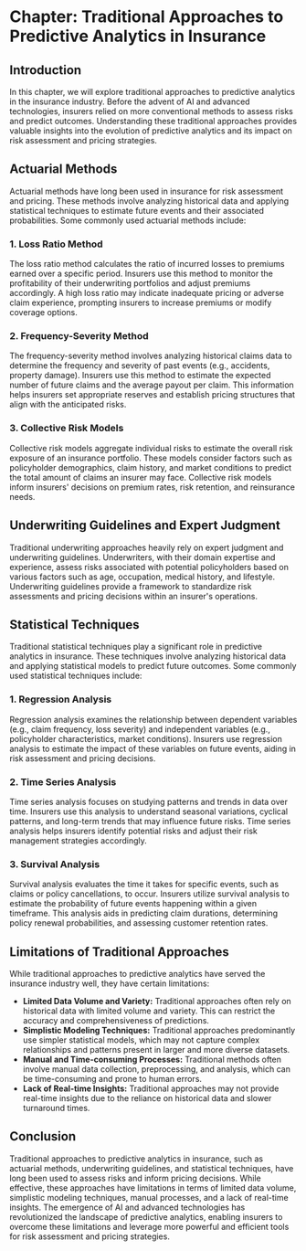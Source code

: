 Chapter: Traditional Approaches to Predictive Analytics in Insurance
====================================================================

Introduction
------------

In this chapter, we will explore traditional approaches to predictive analytics in the insurance industry. Before the advent of AI and advanced technologies, insurers relied on more conventional methods to assess risks and predict outcomes. Understanding these traditional approaches provides valuable insights into the evolution of predictive analytics and its impact on risk assessment and pricing strategies.

Actuarial Methods
-----------------

Actuarial methods have long been used in insurance for risk assessment and pricing. These methods involve analyzing historical data and applying statistical techniques to estimate future events and their associated probabilities. Some commonly used actuarial methods include:

### 1. Loss Ratio Method

The loss ratio method calculates the ratio of incurred losses to premiums earned over a specific period. Insurers use this method to monitor the profitability of their underwriting portfolios and adjust premiums accordingly. A high loss ratio may indicate inadequate pricing or adverse claim experience, prompting insurers to increase premiums or modify coverage options.

### 2. Frequency-Severity Method

The frequency-severity method involves analyzing historical claims data to determine the frequency and severity of past events (e.g., accidents, property damage). Insurers use this method to estimate the expected number of future claims and the average payout per claim. This information helps insurers set appropriate reserves and establish pricing structures that align with the anticipated risks.

### 3. Collective Risk Models

Collective risk models aggregate individual risks to estimate the overall risk exposure of an insurance portfolio. These models consider factors such as policyholder demographics, claim history, and market conditions to predict the total amount of claims an insurer may face. Collective risk models inform insurers' decisions on premium rates, risk retention, and reinsurance needs.

Underwriting Guidelines and Expert Judgment
-------------------------------------------

Traditional underwriting approaches heavily rely on expert judgment and underwriting guidelines. Underwriters, with their domain expertise and experience, assess risks associated with potential policyholders based on various factors such as age, occupation, medical history, and lifestyle. Underwriting guidelines provide a framework to standardize risk assessments and pricing decisions within an insurer's operations.

Statistical Techniques
----------------------

Traditional statistical techniques play a significant role in predictive analytics in insurance. These techniques involve analyzing historical data and applying statistical models to predict future outcomes. Some commonly used statistical techniques include:

### 1. Regression Analysis

Regression analysis examines the relationship between dependent variables (e.g., claim frequency, loss severity) and independent variables (e.g., policyholder characteristics, market conditions). Insurers use regression analysis to estimate the impact of these variables on future events, aiding in risk assessment and pricing decisions.

### 2. Time Series Analysis

Time series analysis focuses on studying patterns and trends in data over time. Insurers use this analysis to understand seasonal variations, cyclical patterns, and long-term trends that may influence future risks. Time series analysis helps insurers identify potential risks and adjust their risk management strategies accordingly.

### 3. Survival Analysis

Survival analysis evaluates the time it takes for specific events, such as claims or policy cancellations, to occur. Insurers utilize survival analysis to estimate the probability of future events happening within a given timeframe. This analysis aids in predicting claim durations, determining policy renewal probabilities, and assessing customer retention rates.

Limitations of Traditional Approaches
-------------------------------------

While traditional approaches to predictive analytics have served the insurance industry well, they have certain limitations:

* **Limited Data Volume and Variety:** Traditional approaches often rely on historical data with limited volume and variety. This can restrict the accuracy and comprehensiveness of predictions.
* **Simplistic Modeling Techniques:** Traditional approaches predominantly use simpler statistical models, which may not capture complex relationships and patterns present in larger and more diverse datasets.
* **Manual and Time-consuming Processes:** Traditional methods often involve manual data collection, preprocessing, and analysis, which can be time-consuming and prone to human errors.
* **Lack of Real-time Insights:** Traditional approaches may not provide real-time insights due to the reliance on historical data and slower turnaround times.

Conclusion
----------

Traditional approaches to predictive analytics in insurance, such as actuarial methods, underwriting guidelines, and statistical techniques, have long been used to assess risks and inform pricing decisions. While effective, these approaches have limitations in terms of limited data volume, simplistic modeling techniques, manual processes, and a lack of real-time insights. The emergence of AI and advanced technologies has revolutionized the landscape of predictive analytics, enabling insurers to overcome these limitations and leverage more powerful and efficient tools for risk assessment and pricing strategies.
